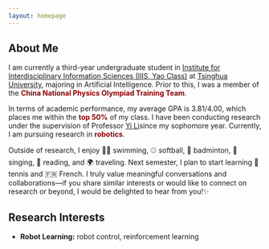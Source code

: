 ```yaml
---
layout: homepage
---
```


## About Me
I am currently a third-year undergraduate student in [Institute for Interdisciplinary Information Sciences (IIIS, Yao Class)](https://iiis.tsinghua.edu.cn/en/) at [Tsinghua University](https://www.tsinghua.edu.cn/en/), majoring in Artificial Intelligence. Prior to this, I was a member of the <span style="color:darkred"><strong>China National Physics Olympiad Training Team</strong></span>.

In terms of academic performance, my average GPA is 3.81/4.00, which places me within the <span style="color:darkred"><strong>top 50%</strong></span> of my class. I have been conducting research under the supervision of Professor [Yi Li](https://ericyi.github.io/)since my sophomore year. Currently, I am pursuing research in <span style="color:darkred"><strong>robotics</strong></span>.

Outside of research, I enjoy 🏊‍♂️ swimming, ⚾ softball, 🏸 badminton, 🎤 singing, 📖 reading, and 🌍 traveling. Next semester, I plan to start learning 🎾 tennis and 🇫🇷 French. I truly value meaningful conversations and collaborations—if you share similar interests or would like to connect on research or beyond, I would be delighted to hear from you!✨

<!-- In terms of academic performance, my average GPA is 3.98, <span style="color:darkred"><strong>ranking first in my class</strong></span>. I started doing scientific research advised by Prof. [Li Yi](https://ericyi.github.io/) in the second semester of my freshman year. Currently, I am serving as a student intern in [LeCAR Lab](https://lecar-lab.github.io/) at Carnegie Mellon University, where I am advised by Prof. [Guanya Shi](https://www.gshi.me/). My primary research interests include physics-based motion synthesis and robot learning. -->

<!-- **In addition to my academic and research work, I am an outgoing and enthusiastic communicator.** I have frequently taken center stage as an **emcee**, **performer**, and **student representative speaker** at major university events 🎤🎭, and have served as **class monitor** to support my peers 🙋‍♀️. **I love meeting new people and making friends** 😊. In my free time, I enjoy **singing** 🎶, **dancing** 💃, **fitness** 🏋️, and **traveling** ✈️ — which have all helped shape my confidence and collaborative spirit 🌟. -->


## Research Interests

<!-- - **Computer Vision:** physics-based motion synthesis, interaction-centered motion synthesis, vision-languge model, motion structure -->
- **Robot Learning:** robot control, reinforcement learning

<!-- ## News

- **[Feb. 2020]** Our paper about incremental learning is accepted to CVPR 2020.
- **[Feb. 2020]** We will host the ACM Multimedia Asia 2020 conference in Singapore!
- **[Sept. 2019]** Our paper about few-shot learning is accepted to NeurIPS 2019.
- **[Mar. 2019]** Our paper about few-shot learning is accepted to CVPR 2019. -->

<!-- {% include_relative _includes/publications.md %} -->

<!-- {% include_relative _includes/selected_awards.md %} -->
